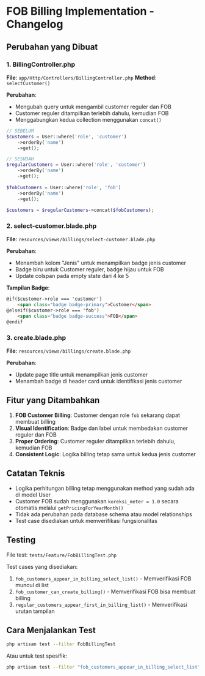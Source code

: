 # FOB Billing Implementation - Changelog

## Perubahan yang Dibuat

### 1. BillingController.php
**File**: `app/Http/Controllers/BillingController.php`
**Method**: `selectCustomer()`

**Perubahan**:
- Mengubah query untuk mengambil customer reguler dan FOB
- Customer reguler ditampilkan terlebih dahulu, kemudian FOB
- Menggabungkan kedua collection menggunakan `concat()`

```php
// SEBELUM
$customers = User::where('role', 'customer')
    ->orderBy('name')
    ->get();

// SESUDAH  
$regularCustomers = User::where('role', 'customer')
    ->orderBy('name')
    ->get();
    
$fobCustomers = User::where('role', 'fob')
    ->orderBy('name')
    ->get();
    
$customers = $regularCustomers->concat($fobCustomers);
```

### 2. select-customer.blade.php
**File**: `resources/views/billings/select-customer.blade.php`

**Perubahan**:
- Menambah kolom "Jenis" untuk menampilkan badge jenis customer
- Badge biru untuk Customer reguler, badge hijau untuk FOB
- Update colspan pada empty state dari 4 ke 5

**Tampilan Badge**:
```html
@if($customer->role === 'customer')
    <span class="badge badge-primary">Customer</span>
@elseif($customer->role === 'fob')
    <span class="badge badge-success">FOB</span>
@endif
```

### 3. create.blade.php
**File**: `resources/views/billings/create.blade.php`

**Perubahan**:
- Update page title untuk menampilkan jenis customer
- Menambah badge di header card untuk identifikasi jenis customer

## Fitur yang Ditambahkan

1. **FOB Customer Billing**: Customer dengan role `fob` sekarang dapat membuat billing
2. **Visual Identification**: Badge dan label untuk membedakan customer reguler dan FOB
3. **Proper Ordering**: Customer reguler ditampilkan terlebih dahulu, kemudian FOB
4. **Consistent Logic**: Logika billing tetap sama untuk kedua jenis customer

## Catatan Teknis

- Logika perhitungan billing tetap menggunakan method yang sudah ada di model User
- Customer FOB sudah menggunakan `koreksi_meter = 1.0` secara otomatis melalui `getPricingForYearMonth()`
- Tidak ada perubahan pada database schema atau model relationships
- Test case disediakan untuk memverifikasi fungsionalitas

## Testing

File test: `tests/Feature/FobBillingTest.php`

Test cases yang disediakan:
1. `fob_customers_appear_in_billing_select_list()` - Memverifikasi FOB muncul di list
2. `fob_customer_can_create_billing()` - Memverifikasi FOB bisa membuat billing  
3. `regular_customers_appear_first_in_billing_list()` - Memverifikasi urutan tampilan

## Cara Menjalankan Test

```bash
php artisan test --filter FobBillingTest
```

Atau untuk test spesifik:

```bash
php artisan test --filter "fob_customers_appear_in_billing_select_list"
```

